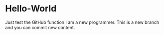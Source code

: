 # Hello-World
Just test the GitHub function
I am a new programmer.
This is a new branch and you can commit new content.
